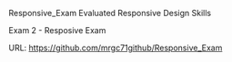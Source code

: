 Responsive_Exam
Evaluated Responsive Design Skills

Exam 2 - Resposive Exam

URL: https://github.com/mrgc71github/Responsive_Exam